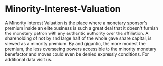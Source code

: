 # Minority-Interest-Valuation
A Minority Interest Valuation is the place where a monetary sponsor's premium inside an elite business is such a great deal that it doesn't furnish the monetary patron with any authentic authority over the affiliation. A shareholding of not by and large half of the whole gave share capital, is viewed as a minority premium. By and gigantic, the more modest the premium, the less overseeing powers accessible to the minority monetary benefactor and moves could even be denied expressly conditions. For additional data visit us. 

